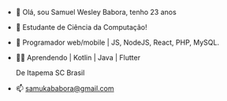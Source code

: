 - 👋 Olá, sou Samuel Wesley Babora, tenho 23 anos
- 👀 Estudante de Ciência da Computação!
- 🌱 Programador web/mobile | JS, NodeJS, React, PHP, MySQL.
- 👨‍💻 Aprendendo | Kotlin | Java | Flutter

  De Itapema SC Brasil
- 📫 samukababora@gmail.com
